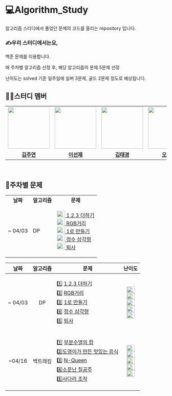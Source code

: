 # 💻Algorithm_Study

알고리즘 스터디에서 풀었던 문제의 코드를 올리는 repository 입니다.

### ✍우리 스터디에서는요,

백준 문제를 이용합니다.

매 주차별 알고리즘 선정 후, 해당 알고리즘의 문제 5문제 선정

난이도는 solved 기준 일주일에 실버 3문제, 골드 2문제 정도로 예상됩니다.

## 👩‍💻스터디 멤버

<table>
 <tr>
    <td align="center"><a href="https://github.com/izodam"><img src="https://avatars.githubusercontent.com/izodam" width="130px;" alt=""></td>
    <td align="center"><a href="https://github.com/AndCookie"><img src="https://avatars.githubusercontent.com/AndCookie" width="130px;" alt=""></td>
    <td align="center"><a href="https://github.com/blackburi"><img src="https://avatars.githubusercontent.com/blackburi" width="130px;" alt=""></td>
    <td align="center"><a href="https://github.com/dhckdtjs"><img src="https://avatars.githubusercontent.com/dhckdtjs" width="130px;" alt=""></td>
  </tr>
  <tr>
    <td align="center"><a href="https://github.com/izodam"><b>김주연</b></td>
    <td align="center"><a href="https://github.com/AndCookie"><b>이선재</b></td>
    <td align="center"><a href="https://github.com/blackburi"><b>김태경</b></td>
    <td align="center"><a href="https://github.com/dhckdtjs"><b>오창선</b></td>
    
  </tr>
</table>
<br/>

## 👀주차별 문제

<table>
  <tr>
    <td align=center><b>날짜</b></td>
    <td align=center><b>알고리즘</b></td>
    <td align=center><b>문제</b></td>
  </tr>
  <tr>
    <td align=center>~ 04/03</td>
    <td>DP</td>
    <td align=center>
      <p align=left> 
      <a href="https://www.acmicpc.net/problem/9095"><img height="20px" width="25px" src="https://d2gd6pc034wcta.cloudfront.net/tier/8.svg"/> 1,2,3 더하기 <br> 
      <a href="https://www.acmicpc.net/problem/1149"><img height="20px" width="25px" src="https://d2gd6pc034wcta.cloudfront.net/tier/10.svg"/> RGB거리 <br> 
      <a href="https://www.acmicpc.net/problem/1463"><img height="20px" width="25px" src="https://d2gd6pc034wcta.cloudfront.net/tier/8.svg"/> 1로 만들기 <br> 
      <a href="https://www.acmicpc.net/problem/1932"><img height="20px" width="25px" src="https://d2gd6pc034wcta.cloudfront.net/tier/10.svg"/> 정수 삼각형 <br> 
      <a href="https://www.acmicpc.net/problem/14501"><img height="20px" width="25px" src="https://d2gd6pc034wcta.cloudfront.net/tier/8.svg"/> 퇴사
      </p>
    </td>
  </tr>
</table>

|  날짜   | 알고리즘 |                                                                                                                                                             문제                                                                                                                                                             |                                                                                                                                                                                                                                       난이도                                                                                                                                                                                                                                        |
| :-----: | :------: | :--------------------------------------------------------------------------------------------------------------------------------------------------------------------------------------------------------------------------------------------------------------------------------------------------------------------------: | :---------------------------------------------------------------------------------------------------------------------------------------------------------------------------------------------------------------------------------------------------------------------------------------------------------------------------------------------------------------------------------------------------------------------------------------------------------------------------------: |
| ~ 04/03 |    DP    |       <p align=left> 1️⃣ [1,2,3 더하기](https://www.acmicpc.net/problem/9095) <br> 2️⃣ [RGB거리](https://www.acmicpc.net/problem/1149) <br> 3️⃣ [1로 만들기](https://www.acmicpc.net/problem/1463) <br> 4️⃣ [정수 삼각형](https://www.acmicpc.net/problem/1932) <br> 5️⃣ [퇴사](https://www.acmicpc.net/problem/14501) </p>       | <img height="20px" width="25px" src="https://d2gd6pc034wcta.cloudfront.net/tier/8.svg"/> <br> <img height="20px" width="25px" src="https://d2gd6pc034wcta.cloudfront.net/tier/10.svg"/> <br> <img height="20px" width="25px" src="https://d2gd6pc034wcta.cloudfront.net/tier/8.svg"/> <br> <img height="20px" width="25px" src="https://d2gd6pc034wcta.cloudfront.net/tier/10.svg"/> <br> <img height="20px" width="25px" src="https://d2gd6pc034wcta.cloudfront.net/tier/8.svg"/>  |
| ~04/16  | 백트래킹 | <p align=left> 1️⃣ [부분수열의 합](https://www.acmicpc.net/problem/1182) <br> 2️⃣[도영이가 만든 맛있는 음식](https://www.acmicpc.net/problem/2961) <br>3️⃣ [N-Queen](https://www.acmicpc.net/problem/9663)<br>4️⃣[소문난 칠공주](https://www.acmicpc.net/problem/1941)<br>5️⃣[사다리 조작](https://www.acmicpc.net/problem/15684) | <img height="20px" width="25px" src="https://d2gd6pc034wcta.cloudfront.net/tier/9.svg"/> <br> <img height="20px" width="25px" src="https://d2gd6pc034wcta.cloudfront.net/tier/9.svg"/> <br> <img height="20px" width="25px" src="https://d2gd6pc034wcta.cloudfront.net/tier/12.svg"/> <br> <img height="20px" width="25px" src="https://d2gd6pc034wcta.cloudfront.net/tier/13.svg"/> <br> <img height="20px" width="25px" src="https://d2gd6pc034wcta.cloudfront.net/tier/13.svg"/> |
